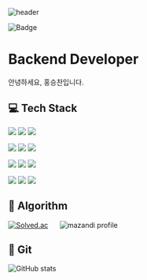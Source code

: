 ![header](https://capsule-render.vercel.app/api?type=waving&height=150&color=gradient&text=Weekndd&textBg=false&fontAlign=78&fontSize=50&fontAlignY=30&animation=fadeIn&descAlign=50)

<!--
**Weekndd/Weekndd** is a ✨ _special_ ✨ repository because its README.md (this file) appears on your GitHub profile.

Here are some ideas to get you started:

- 🔭 I’m currently working on ...
- 🌱 I’m currently learning ...
- 👯 I’m looking to collaborate on ...
- 🤔 I’m looking for help with ...
- 💬 Ask me about ...
- 📫 How to reach me: ...
- 😄 Pronouns: ...
- ⚡ Fun fact: ...
-->
![Badge](https://hitscounter.dev/api/hit?url=https%3A%2F%2Fgithub.com%2FWeekndd&label=Visitors&icon=github&color=%23fd7e14)
# Backend Developer
안녕하세요, 홍승찬입니다.


## 💻 Tech Stack 
<img src="https://img.shields.io/badge/Java-3766AB?style=for-the-badge&logo=Java&logoColor=white"/></a>
<img src="https://img.shields.io/badge/JavaScript-F7DF1E?style=for-the-badge&logo=JavaScript&logoColor=white"/></a>
<img src="https://img.shields.io/badge/TypeScript-3178C6?style=for-the-badge&logo=TypeScript&logoColor=white"/>

<img src="https://img.shields.io/badge/Spring Boot-6DB33F?style=for-the-badge&logo=SpringBoot&logoColor=white"/></a>
<img src="https://img.shields.io/badge/Node.js-339933?style=for-the-badge&logo=Node.js&logoColor=white"/></a>
<img src="https://img.shields.io/badge/NestJS-E0234E?style=for-the-badge&logo=NestJS&logoColor=white"/></a>

<img src="https://img.shields.io/badge/JPA-6DB33F?style=for-the-badge&logo=Spring&logoColor=white"/></a>
<img src="https://img.shields.io/badge/MyBatis-DC382D?style=for-the-badge&logo=MyBatis&logoColor=white"/>
<img src="https://img.shields.io/badge/TypeORM-FF6C37?style=for-the-badge&logo=TypeORM&logoColor=white"/></a>

<img src="https://img.shields.io/badge/MySQL-4479A1?style=for-the-badge&logo=MySQL&logoColor=white"/></a>
<img src="https://img.shields.io/badge/Oracle-F80000?style=for-the-badge&logo=Oracle&logoColor=white"/>
<img src="https://img.shields.io/badge/Redis-DC382D?style=for-the-badge&logo=Redis&logoColor=white"/></a>


## 🧩 Algorithm
[![Solved.ac](http://mazassumnida.wtf/api/v2/generate_badge?boj=hsch19)](https://solved.ac/hsch19) &nbsp;&nbsp;&nbsp;&nbsp; ![mazandi profile](http://mazandi.herokuapp.com/api?handle=hsch19&theme=warm)
## 🔄 Git
![GitHub stats](https://github-readme-stats.vercel.app/api?username=weekndd&show_icons=true&theme=transparent)
